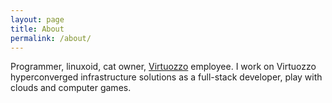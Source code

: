 ```yaml
---
layout: page
title: About
permalink: /about/
---
```

Programmer, linuxoid, cat owner, [Virtuozzo](https://virtuozzo.com) employee. I work on Virtuozzo hyperconverged infrastructure solutions as a full-stack developer, play with clouds and computer games.
